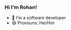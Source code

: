 ### Hi I'm Rohan!

- 🔭 I’m a software developer
- 😄 Pronouns: He/Him
<!---
Rohan-Solytics/Rohan-Solytics is a ✨ special ✨ repository because its `README.md` (this file) appears on your GitHub profile.
You can click the Preview link to take a look at your changes.
--->
